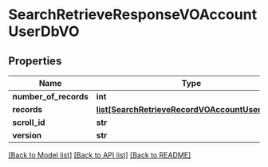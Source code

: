 # SearchRetrieveResponseVOAccountUserDbVO

## Properties
Name | Type | Description | Notes
------------ | ------------- | ------------- | -------------
**number_of_records** | **int** |  | [optional] 
**records** | [**list[SearchRetrieveRecordVOAccountUserDbVO]**](SearchRetrieveRecordVOAccountUserDbVO.md) |  | [optional] 
**scroll_id** | **str** |  | [optional] 
**version** | **str** |  | [optional] 

[[Back to Model list]](../README.md#documentation-for-models) [[Back to API list]](../README.md#documentation-for-api-endpoints) [[Back to README]](../README.md)


